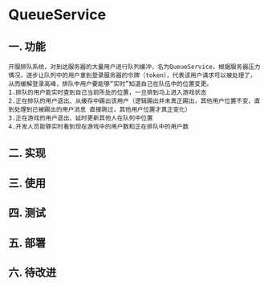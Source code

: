 # QueueService

## 一. 功能
	开服排队系统，对到达服务器的大量用户进行队列缓冲，名为QueueService，根据服务器压力情况，逐步让队列中的用户拿到登录服务器的令牌（token），代表该用户请求可以被处理了，从而缓解登录高峰，排队中用户要能够“实时”知道自己在队伍中的位置变更。
	1.排队的用户能实时查到自己当前所处的位置，一旦排到马上进入游戏状态
	2.正在排队的用户退出、从缓存中踢出该用户（逻辑踢出并未真正踢出，其他用户位置不变，直到处理到已被踢出的用户消息 直接跳过，其他用户位置才真正变化）
	3.正在游戏的用户退出、延时更新其他人在队列中位置
	4.开发人员能够实时看到现在游戏中的用户数和正在排队中的用户数


## 二. 实现

## 三. 使用

## 四. 测试

## 五. 部署

## 六. 待改进
